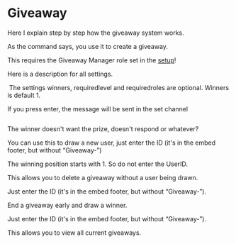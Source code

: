 # Giveaway

<p>Here I explain step by step how the giveaway system works.</p>

<chapter title="/giveaway create" collapsible="true">
<p>As the command says, you use it to create a giveaway.</p>
<warning>This requires the Giveaway Manager role set in the <a href="setupcommands.md">setup</a>!</warning>

<p>Here is a description for all settings.</p>
<img src="Giveaway_command_create.png" alt=""/>
<tip>The settings winners, requiredlevel and requiredroles are optional. Winners is default 1.</tip>
<br/>
<p>If you press enter, the message will be sent in the set channel</p>
<img src="Giveaway_message.png" alt=""/>
</chapter>

<chapter title="/giveaway reroll" collapsible="true">
<p>The winner doesn't want the prize, doesn't respond or whatever?</p>
<p>You can use this to draw a new user, just enter the ID (it's in the embed footer, but without “Giveaway-”)</p>
<tip>The winning position starts with 1. So do not enter the UserID.</tip>
</chapter>

<chapter title="/giveaway delete" collapsible="true">
<p>This allows you to delete a giveaway without a user being drawn.</p>
<tip>Just enter the ID (it's in the embed footer, but without “Giveaway-”).</tip>
</chapter>

<chapter title="/giveaway end" collapsible="true">
<p>End a giveaway early and draw a winner.</p>
<tip>Just enter the ID (it's in the embed footer, but without “Giveaway-”).</tip>
</chapter>

<chapter title="/giveaway list" collapsible="true">
<p>This allows you to view all current giveaways.</p>
<img src="Giveaway_list.png" alt=""/>
</chapter>